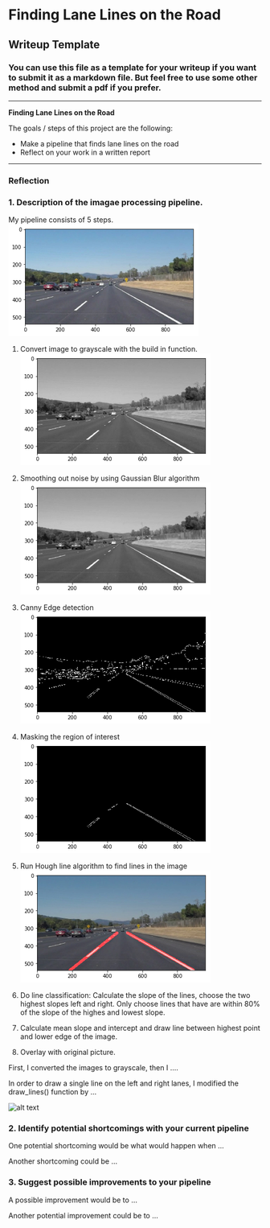 # **Finding Lane Lines on the Road** 

## Writeup Template

### You can use this file as a template for your writeup if you want to submit it as a markdown file. But feel free to use some other method and submit a pdf if you prefer.

---

**Finding Lane Lines on the Road**

The goals / steps of this project are the following:
* Make a pipeline that finds lane lines on the road
* Reflect on your work in a written report


[//]: # (Image References)

[image1]: ./examples/grayscale.jpg "Grayscale"

---

### Reflection

### 1. Description of the imagae processing pipeline. 


My pipeline consists of 5 steps. 
![Original](start.png)
1. Convert image to grayscale with the build in function.
![Grayscale](gray.png)
1. Smoothing out noise by using Gaussian Blur algorithm
![Gaussian](gaussian.png)
1. Canny Edge detection
![Canny Edge](canny.png)
1. Masking the region of interest
![Region of interrst](region.png)
1. Run Hough line algorithm to find lines in the image
![Hough](hough.png)

1. Do line classification: Calculate the slope of the lines, choose the two highest slopes left and right. Only choose lines that have are within 80% of the slope of the highes and lowest slope.
1. Calculate mean slope and intercept and draw line between highest point and lower edge of the image.
1. Overlay with original picture. 

First, I converted the images to grayscale, then I .... 

In order to draw a single line on the left and right lanes, I modified the draw_lines() function by ...


![alt text][image1]


### 2. Identify potential shortcomings with your current pipeline


One potential shortcoming would be what would happen when ... 

Another shortcoming could be ...


### 3. Suggest possible improvements to your pipeline

A possible improvement would be to ...

Another potential improvement could be to ...
